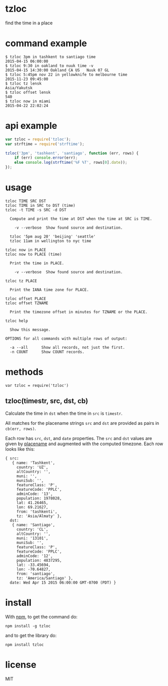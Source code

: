 # tzloc

find the time in a place

# command example

```
$ tzloc 3pm in tashkent to santiago time
2015-04-15 06:00:00
$ tzloc 9:30 in oakland to nuuk time -v
2015-04-15 14:30:00 Oakland CA US   Nuuk 07 GL
$ tzloc 5:45pm nov 22 in yellowknife to melbourne time
2015-11-23 09:45:00
$ tzloc tz lensk
Asia/Yakutsk
$ tzloc offset lensk 
540
$ tzloc now in miami
2015-04-22 22:02:24
```

# api example

``` js
var tzloc = require('tzloc');
var strftime = require('strftime');

tzloc('3pm', 'tashkent', 'santiago', function (err, rows) {
    if (err) console.error(err);
    else console.log(strftime('%F %T', rows[0].date));
});
```

# usage

```
tzloc TIME SRC DST
tzloc TIME in SRC to DST (time)
tzloc -t TIME -s SRC -d DST

  Compute and print the time at DST when the time at SRC is TIME.
  
    -v --verbose  Show found source and destination.
  
  tzloc '5pm aug 20' 'beijing' 'seattle'
  tzloc 11am in wellington to nyc time

tzloc now in PLACE
tzloc now to PLACE (time)

  Print the time in PLACE.

    -v --verbose  Show found source and destination.

tzloc tz PLACE

  Print the IANA time zone for PLACE.

tzloc offset PLACE
tzloc offset TZNAME

  Print the timezone offset in minutes for TZNAME or the PLACE.

tzloc help

  Show this message.

OPTIONS for all commands with multiple rows of output:

  -a --all      Show all records, not just the first.
  -n COUNT      Show COUNT records.     
```

# methods

```
var tzloc = require('tzloc')
```

## tzloc(timestr, src, dst, cb)

Calculate the time in `dst` when the time in `src` is `timestr`.

All matches for the placename strings `src` and `dst` are provided as pairs in
`cb(err, rows)`.

Each row has `src`, `dst`, and `date` properties. The `src` and `dst` values
are given by [placename](https://npmjs.org/package/placename) and augmented with
the computed timezone. Each row looks like this:

```
{ src: 
   { name: 'Tashkent',
     country: 'UZ',
     altCountry: '',
     muni: '',
     muniSub: '',
     featureClass: 'P',
     featureCode: 'PPLC',
     adminCode: '13',
     population: 1978028,
     lat: 41.26465,
     lon: 69.21627,
     from: 'tashkenti',
     tz: 'Asia/Almaty' },
  dst: 
   { name: 'Santiago',
     country: 'CL',
     altCountry: '',
     muni: '13101',
     muniSub: '',
     featureClass: 'P',
     featureCode: 'PPLC',
     adminCode: '12',
     population: 4837295,
     lat: -33.45694,
     lon: -70.64827,
     from: 'santiago',
     tz: 'America/Santiago' },
  date: Wed Apr 15 2015 06:00:00 GMT-0700 (PDT) }
```

# install

With [npm](https://npmjs.org), to get the command do:

```
npm install -g tzloc
```

and to get the library do:

```
npm install tzloc
```

# license

MIT
